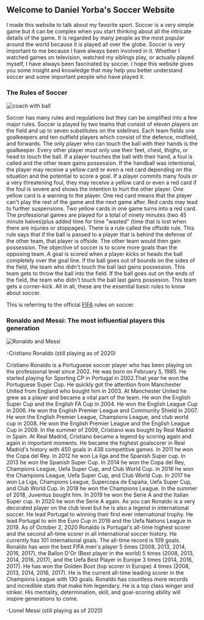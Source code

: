 ## Welcome to Daniel Yorba's Soccer Website

I made this website to talk about my favorite sport. Soccer is a very simple game but it can be complex when you start thinking about all the intricate details of the game. It is regarded by many people as the most popular around the world because it is played all over the globe. Soccer is very important to me because I have always been involved in it. Whether I watched games on television, watched my siblings play, or actually played myself, I have always been fascinated by soccer. I hope this website gives you some insight and knowledge that may help you better understand soccer and some important people who have played it.

### The Rules of Soccer
![coach with ball](https://www.lawinsport.com/media/zoo/images/Soccer_Manager_Facing_Supporters_in_the_Stadium_af7508309c2511953a5a68fc01a7f479.jpg)

Soccer has many rules and regulations but they can be simplified into a few major rules. Soccer is played by two teams that consist of eleven players on the field and up to seven substitutes on the sidelines. Each team fields one goalkeepers and ten outfield players which consist of the defence, midfield, and forwards. The only player who can touch the ball with their hands is the goalkeeper. Every other player must only use their feet, chest, thighs, or head to touch the ball. If a player touches the ball with their hand, a foul is called and the other team gains possession. If the handball was intentional, the player may receive a yellow card or even a red card depending on the situation and the potential to score a goal. If a player commits many fouls or a very threatening foul, they may receive a yellow card or even a red card if the foul is severe and shows the intention to hurt the other player. One yellow card is a warning to the player. One red card means that the player can't play the rest of the game and the next game after. Red cards may lead to further suspensions. Two yellow cards in one game turns into a red card. The professional games are played for a total of ninety minutes (two 45 minute halves)plus added time for time "wasted" (time that is lost when there are injuries or stoppages). There is a rule called the offside rule. This rule says that if the ball is passed to a player that is behind the defense of the other team, that player is offside. The other team would then gain possession. The objective of soccer is to score more goals than the opposing team. A goal is scored when a player kicks or heads the ball completely over the goal line. If the ball goes out of bounds on the sides of the field, the team who didn't touch the ball last gains possession. This team gets to throw the ball into the field. If the ball goes out on the ends of the field, the team who didn't touch the ball last gains possesion. This team gets a corner-kick. All in all, these are the essential basic rules to know about soccer.

This is referring to the official [FIFA](https://img.fifa.com/image/upload/khhloe2xoigyna8juxw3.pdf) rules on soccer. 

### Ronaldo and Messi: The most influential players this generation
![Ronaldo and Messi](https://en.as.com/futbol/imagenes/2020/08/29/internacional/1598709280_935915_1598709459_noticia_normal_recorte1.jpg)

-Cristiano Ronaldo (still playing as of 2020)

Cristiano Ronaldo is a Portuguese soccer player who has been playing on the professional level since 2002. He was born on February 5, 1985. He started playing for Sporting CP in Portugal in 2002.That year he won the Portuguese Super Cup. He quickly got the attention from Manchester United from England who bought him in 2003. At Manchester United he grew as a player and became a vital part of the team. He won the English Super Cup and the English FA Cup in 2004. He won the English League Cup in 2006. He won the English Premier League and Community Shield in 2007. He won the English Premier League, Champions League, and club world cup in 2008. He won the English Premier League and the English League Cup in 2009. In the summer of 2009, Cristiano was bought by Real Madrid in Spain. At Real Madrid, Cristiano became a legend by scoring again and again in important moments. He became the highest goalscorer in Real Madrid's history with 450 goals in 438 competitive games. In 2011 he won the Copa del Rey. In 2012 he won La liga and the Spanish Super cup. In 2013 he won the Spanish Super Cup. In 2014 he won the Copa del Rey, Champions League, Uefa Super Cup, and Club World Cup. In 2016 he won the Champions League, Uefa Super Cup, and Club World Cup. In 2017 he won La Liga, Champions League, Supercopa de España, Uefa Super Cup, and Club World Cup. In 2018 he won the Champions League. In the summer of 2018, Juventus bought him. In 2019 he won the Serie A and the Italian Super cup. In 2020 he won the Serie A again. As you can Ronaldo is a very decorated player on the club level but he is also a legend in international soccer. He lead Portugal to winning their first ever international trophy. He lead Portugal to win the Euro Cup in 2016 and the Uefa Nations League in 2019. As of October 2, 2020 Ronaldo is Portugal's all-time highest scorer and the second all-time scorer in all international soccer history. He currently has 101 international goals. The all-time record is 109 goals. Ronaldo has won the best FIFA men's player 5 times (2008, 2013, 2014, 2016, 2017), the Ballon D'Or (Best player in the world) 5 times (2008, 2013, 2014, 2016, 2017), and the Uefa Best Player in Europe 3 times (2014, 2016, 2017). He has won the Golden Boot (top scorer in Europe) 4 times (2008, 2013, 2014, 2016, 2017). He is the current all-time leading scorer in the Champions League with 130 goals. Ronaldo has countless more records and incredible stats that make him legendary. He is a top class winger and striker. His mentality, determination, skill, and goal-scoring ability will inspire generations to come.

-Lionel Messi (still playing as of 2020)




